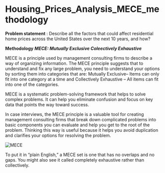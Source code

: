 # Housing_Prices_Analysis_MECE_methodology
**Problem statement**  : Describe all the factors that could affect residential home prices across the United 
States over the next 10 years, and how?

**Methodology**
***MECE: Mutually Exclusive Coleectively Exhaustive***


MECE is a principle used by management consulting firms to describe a way of organizing information. The MECE principle suggests that to understand and fix any large problem, you need to understand your options by sorting them into categories that are: Mutually Exclusive– Items can only fit into one category at a time and Collectively Exhaustive – All items can fit into one of the categories.

MECE is a systematic problem-solving framework that helps to solve complex problems. It can help you eliminate confusion and focus on key data that points the way toward success.

In case interviews, the MECE principle is a valuable tool for creating management consulting firms that break down complicated problems into basic components you can evaluate and help you get to the root of the problem. Thinking this way is useful because it helps you avoid duplication and clarifies your options for resolving the problem.


![MECE](https://cdn-cflkk.nitrocdn.com/yvdSjnwHvISIxWuCJNdNAgVNLDMwuIZo/assets/static/optimized/rev-27180b1/wp-content/uploads/2011/09/mece-image002.jpg)

To put it in “plain English,” a MECE set is one that has no overlaps and no gaps. You might also see it called completely exhaustive rather than collectively.
